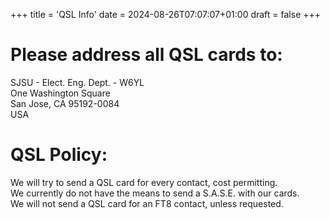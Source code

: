 +++
title = 'QSL Info'
date = 2024-08-26T07:07:07+01:00
draft = false
+++

# Please address all QSL cards to:
SJSU - Elect. Eng. Dept. - W6YL \
One Washington Square \
San Jose, CA 95192-0084 \
USA

# QSL Policy:
We will try to send a QSL card for every contact, cost permitting. \
We currently do not have the means to send a S.A.S.E. with our cards. \
We will not send a QSL card for an FT8 contact, unless requested.

